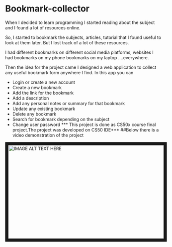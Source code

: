 # Bookmark-collector
When I decided to learn  programming I started reading about the subject and I found a lot of resources online.

So, I started to bookmark the subjects, articles, tutorial that I found useful to look at them later. But I lost track of a lot of these resources.

I had different bookmarks on different social media platforms, websites I had bookmarks on my phone bookmarks on my laptop ....everywhere.

Then the idea for the project came I designed a web application to collect any useful bookmark form anywhere I find. In this app you can

* Login or create a new account
* Create a new bookmark
* Add the link for the bookmark
* Add a description
* Add any personal notes or summary for that bookmark
* Update any existing bookmark
* Delete any bookmark
* Search for bookmark depending on the subject
* Change user password
*** This project is done as CS50x course final project.The project was developed on CS50 IDE***
##Below there is a video demonstration of the project<br>

<a href="https://youtu.be/aFHoRhUDiIE
" target="_blank"><img src="http://img.youtube.com/vi/aFHoRhUDiIE/0.jpg" 
alt="IMAGE ALT TEXT HERE" width="500" height="300" border="10" /></a>
